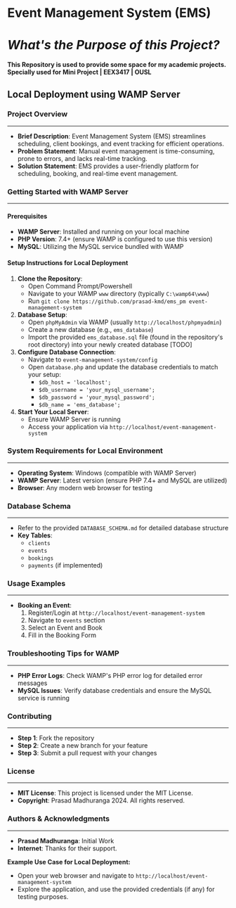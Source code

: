 **Event Management System (EMS)**
=====================================
# _What's the Purpose of this Project?_
**This Repository is used to provide some space for my academic projects. Specially used for Mini Project | EEX3417 | OUSL**

**Local Deployment using WAMP Server**
--------------------------------------

### **Project Overview**
------------------------

* **Brief Description**: Event Management System (EMS) streamlines scheduling, client bookings, and event tracking for efficient operations.
* **Problem Statement**: Manual event management is time-consuming, prone to errors, and lacks real-time tracking.
* **Solution Statement**: EMS provides a user-friendly platform for scheduling, booking, and real-time event management.

### **Getting Started with WAMP Server**
-----------------------------------------

#### **Prerequisites**
* **WAMP Server**: Installed and running on your local machine
* **PHP Version**: 7.4+ (ensure WAMP is configured to use this version)
* **MySQL**: Utilizing the MySQL service bundled with WAMP

#### **Setup Instructions for Local Deployment**
1. **Clone the Repository**:
	* Open Command Prompt/Powershell
	* Navigate to your WAMP `www` directory (typically `C:\wamp64\www`)
	* Run `git clone https://github.com/prasad-kmd/ems_pm event-management-system`
2. **Database Setup**:
	* Open `phpMyAdmin` via WAMP (usually `http://localhost/phpmyadmin`)
	* Create a new database (e.g., `ems_database`)
	* Import the provided `ems_database.sql` file (found in the repository's root directory) into your newly created database [TODO]
3. **Configure Database Connection**:
	* Navigate to `event-management-system/config`
	* Open `database.php` and update the database credentials to match your setup:
		+ `$db_host = 'localhost';`
		+ `$db_username = 'your_mysql_username';`
		+ `$db_password = 'your_mysql_password';`
		+ `$db_name = 'ems_database';`
4. **Start Your Local Server**:
	* Ensure WAMP Server is running
	* Access your application via `http://localhost/event-management-system`

### **System Requirements for Local Environment**
------------------------------------------------

* **Operating System**: Windows (compatible with WAMP Server)
* **WAMP Server**: Latest version (ensure PHP 7.4+ and MySQL are utilized)
* **Browser**: Any modern web browser for testing

### **Database Schema**
-----------------------

* Refer to the provided `DATABASE_SCHEMA.md` for detailed database structure
* **Key Tables**:
	+ `clients`
	+ `events`
	+ `bookings`
	+ `payments` (if implemented)

### **Usage Examples**
----------------------

* **Booking an Event**:
	1. Register/Login at `http://localhost/event-management-system`
	2. Navigate to `events` section
	3. Select an Event and Book
	4. Fill in the Booking Form

### **Troubleshooting Tips for WAMP**
---------------------------------------

* **PHP Error Logs**: Check WAMP's PHP error log for detailed error messages
* **MySQL Issues**: Verify database credentials and ensure the MySQL service is running

### **Contributing**
------------------

* **Step 1**: Fork the repository
* **Step 2**: Create a new branch for your feature
* **Step 3**: Submit a pull request with your changes

### **License**
------------

* **MIT License**: This project is licensed under the MIT License.
* **Copyright**: Prasad Madhuranga 2024. All rights reserved.

### **Authors & Acknowledgments**
---------------------------------

* **Prasad Madhuranga**: Initial Work
* **Internet**: Thanks for their support.

**Example Use Case for Local Deployment:**

* Open your web browser and navigate to `http://localhost/event-management-system`
* Explore the application, and use the provided credentials (if any) for testing purposes.